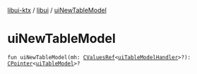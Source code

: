 [libui-ktx](../index.md) / [libui](index.md) / [uiNewTableModel](./ui-new-table-model.md)

# uiNewTableModel

`fun uiNewTableModel(mh: `[`CValuesRef`](../kotlinx.cinterop/-c-values-ref/index.md)`<`[`uiTableModelHandler`](ui-table-model-handler/index.md)`>?): `[`CPointer`](../kotlinx.cinterop/-c-pointer/index.md)`<`[`uiTableModel`](ui-table-model.md)`>?`